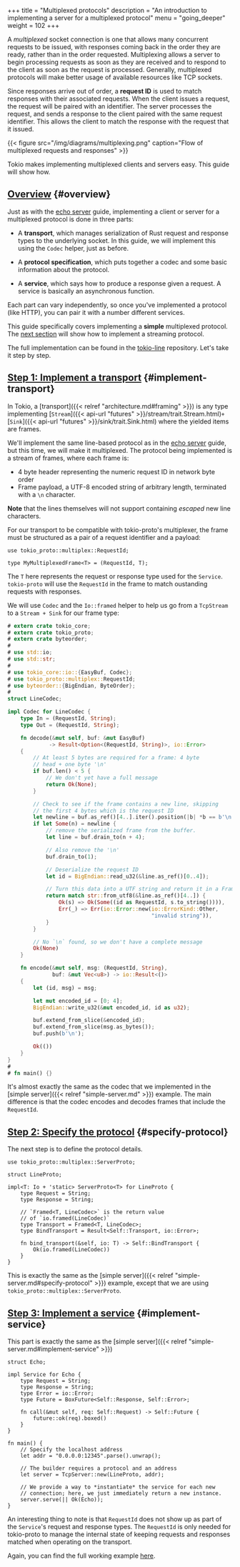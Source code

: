 +++
title = "Multiplexed protocols"
description = "An introduction to implementing a server for a multiplexed protocol"
menu = "going_deeper"
weight = 102
+++

A *multiplexed* socket connection is one that allows many concurrent requests to
be issued, with responses coming back in the order they are ready, rather than
in the order requested. Multiplexing allows a server to begin processing
requests as soon as they are received and to respond to the client as soon as
the request is processed. Generally, multiplexed protocols will make better
usage of available resources like TCP sockets.

Since responses arrive out of order, a **request ID** is used to match
responses with their associated requests. When the client issues a request, the
request will be paired with an identifier. The server processes the request, and
sends a response to the client paired with the same request identifier. This
allows the client to match the response with the request that it issued.

{{< figure src="/img/diagrams/multiplexing.png"
caption="Flow of multiplexed requests and responses" >}}

Tokio makes implementing multiplexed clients and servers easy. This
guide will show how.

## [Overview](#overview) {#overview}

Just as with the [echo server](../../getting-started/simple-server) guide,
implementing a client or server for a multiplexed protocol is done in three
parts:

- A **transport**, which manages serialization of Rust request and response
  types to the underlying socket. In this guide, we will implement this using
  the `Codec` helper, just as before.

- A **protocol specification**, which puts together a codec and some basic
  information about the protocol.

- A **service**, which says how to produce a response given a request. A
  service is basically an asynchronous function.

Each part can vary independently, so once you've implemented a protocol
(like HTTP), you can pair it with a number different services.

This guide specifically covers implementing a **simple** multiplexed protocol.
The [next section](../streaming) will show how to implement a streaming protocol.

The full implementation can be found in the
[tokio-line](https://github.com/tokio-rs/tokio-line/blob/master/multiplexed/src/lib.rs)
repository. Let's take it step by step.

## [Step 1: Implement a transport](#implement-transport) {#implement-transport}

In Tokio, a [transport]({{< relref "architecture.md#framing" >}}) is any type
implementing [`Stream`]({{< api-url "futures" >}}/stream/trait.Stream.html)` +
`[`Sink`]({{< api-url "futures" >}}/sink/trait.Sink.html) where the yielded
items are frames.

We'll implement the same line-based protocol as in the
[echo server](../../getting-started/simple-server) guide, but this time, we will
make it multiplexed. The protocol being implemented is a stream of frames, where
each frame is:

* 4 byte header representing the numeric request ID in network byte order
* Frame payload, a UTF-8 encoded string of arbitrary length, terminated with a
  `\n` character.

**Note** that the lines themselves will not support containing *escaped* new
line characters.

For our transport to be compatible with tokio-proto's multiplexer, the frame
must be structured as a pair of a request identifier and a payload:

```rust,ignore
use tokio_proto::multiplex::RequestId;

type MyMultiplexedFrame<T> = (RequestId, T);
```

The `T` here represents the request or response type used for the `Service`.
`tokio-proto` will use the `RequestId` in the frame to match oustanding requests
with responses.

We will use `Codec` and the `Io::framed` helper to help us go from a `TcpStream`
to a `Stream + Sink` for our frame type:

```rust
# extern crate tokio_core;
# extern crate tokio_proto;
# extern crate byteorder;
#
# use std::io;
# use std::str;
#
# use tokio_core::io::{EasyBuf, Codec};
# use tokio_proto::multiplex::RequestId;
# use byteorder::{BigEndian, ByteOrder};
#
struct LineCodec;

impl Codec for LineCodec {
    type In = (RequestId, String);
    type Out = (RequestId, String);

    fn decode(&mut self, buf: &mut EasyBuf)
             -> Result<Option<(RequestId, String)>, io::Error>
    {
        // At least 5 bytes are required for a frame: 4 byte
        // head + one byte '\n'
        if buf.len() < 5 {
            // We don't yet have a full message
            return Ok(None);
        }

        // Check to see if the frame contains a new line, skipping
        // the first 4 bytes which is the request ID
        let newline = buf.as_ref()[4..].iter().position(|b| *b == b'\n');
        if let Some(n) = newline {
            // remove the serialized frame from the buffer.
            let line = buf.drain_to(n + 4);

            // Also remove the '\n'
            buf.drain_to(1);

            // Deserialize the request ID
            let id = BigEndian::read_u32(&line.as_ref()[0..4]);

            // Turn this data into a UTF string and return it in a Frame.
            return match str::from_utf8(&line.as_ref()[4..]) {
                Ok(s) => Ok(Some((id as RequestId, s.to_string()))),
                Err(_) => Err(io::Error::new(io::ErrorKind::Other,
                                             "invalid string")),
            }
        }

        // No `\n` found, so we don't have a complete message
        Ok(None)
    }

    fn encode(&mut self, msg: (RequestId, String),
              buf: &mut Vec<u8>) -> io::Result<()>
    {
        let (id, msg) = msg;

        let mut encoded_id = [0; 4];
        BigEndian::write_u32(&mut encoded_id, id as u32);

        buf.extend_from_slice(&encoded_id);
        buf.extend_from_slice(msg.as_bytes());
        buf.push(b'\n');

        Ok(())
    }
}
#
# fn main() {}
```

It's almost exactly the same as the codec that we implemented in the [simple
server]({{< relref "simple-server.md" >}}) example. The main difference is
that the codec encodes and decodes frames that include the `RequestId`.

## [Step 2: Specify the protocol](#specify-protocol) {#specify-protocol}

The next step is to define the protocol details.

```rust,ignore
use tokio_proto::multiplex::ServerProto;

struct LineProto;

impl<T: Io + 'static> ServerProto<T> for LineProto {
    type Request = String;
    type Response = String;

    // `Framed<T, LineCodec>` is the return value
    // of `io.framed(LineCodec)`
    type Transport = Framed<T, LineCodec>;
    type BindTransport = Result<Self::Transport, io::Error>;

    fn bind_transport(&self, io: T) -> Self::BindTransport {
        Ok(io.framed(LineCodec))
    }
}
```

This is exactly the same as the [simple
server]({{< relref "simple-server.md#specify-protocol" >}}) example, except
that we are using `tokio_proto::multiplex::ServerProto`.

## [Step 3: Implement a service](#implement-service) {#implement-service}

This part is exactly the same as the [simple
server]({{< relref "simple-server.md#implement-service" >}})

```rust,ignore
struct Echo;

impl Service for Echo {
    type Request = String;
    type Response = String;
    type Error = io::Error;
    type Future = BoxFuture<Self::Response, Self::Error>;

    fn call(&mut self, req: Self::Request) -> Self::Future {
        future::ok(req).boxed()
    }
}

fn main() {
    // Specify the localhost address
    let addr = "0.0.0.0:12345".parse().unwrap();

    // The builder requires a protocol and an address
    let server = TcpServer::new(LineProto, addr);

    // We provide a way to *instantiate* the service for each new
    // connection; here, we just immediately return a new instance.
    server.serve(|| Ok(Echo));
}
```

An interesting thing to note is that `RequestId` does not show up as part of the
`Service`'s request and response types. The `RequestId` is only needed for
tokio-proto to manage the internal state of keeping requests and responses
matched when operating on the transport.

Again, you can find the full working example
[here](https://github.com/tokio-rs/tokio-line/tree/master/multiplexed).
